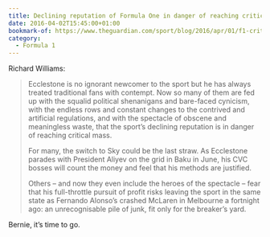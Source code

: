 ```yaml
---
title: Declining reputation of Formula One in danger of reaching critical mass
date: 2016-04-02T15:45:00+01:00
bookmark-of: https://www.theguardian.com/sport/blog/2016/apr/01/f1-critical-mass-bernie-ecclestone-formula-one-baku-grand-prix
category:
  - Formula 1
---
```

Richard Williams:

> Ecclestone is no ignorant newcomer to the sport but he has always treated traditional fans with contempt. Now so many of them are fed up with the squalid political shenanigans and bare-faced cynicism, with the endless rows and constant changes to the contrived and artificial regulations, and with the spectacle of obscene and meaningless waste, that the sport’s declining reputation is in danger of reaching critical mass.
>
> For many, the switch to Sky could be the last straw. As Ecclestone parades with President Aliyev on the grid in Baku in June, his CVC bosses will count the money and feel that his methods are justified.
>
> Others – and now they even include the heroes of the spectacle – fear that his full-throttle pursuit of profit risks leaving the sport in the same state as Fernando Alonso’s crashed McLaren in Melbourne a fortnight ago: an unrecognisable pile of junk, fit only for the breaker’s yard.

Bernie, it’s time to go.
